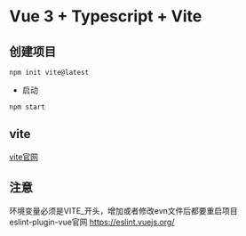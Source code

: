 # Vue 3 + Typescript + Vite
## 创建项目
```
npm init vite@latest
```
- 启动
```
npm start
```
## vite
[vite官网](https://vitejs.cn/)

## 注意
环境变量必须是VITE_开头，增加或者修改evn文件后都要重启项目    
eslint-plugin-vue官网 https://eslint.vuejs.org/